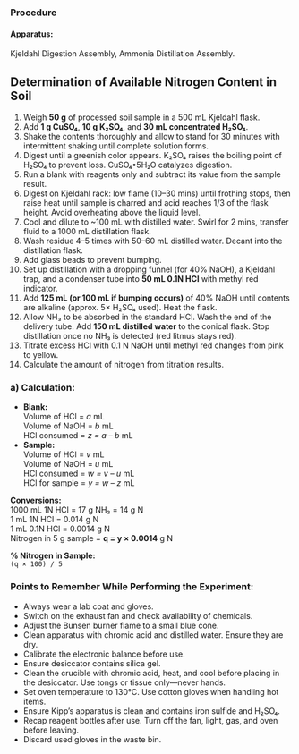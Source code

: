 ### Procedure

#### Apparatus:
 
Kjeldahl Digestion Assembly, Ammonia Distillation Assembly.


  <h2>Determination of Available Nitrogen Content in Soil</h2>

  <ol>
    <li>Weigh <strong>50 g</strong> of processed soil sample in a 500 mL Kjeldahl flask.</li>
    <li>Add <strong>1 g CuSO₄</strong>, <strong>10 g K₂SO₄</strong>, and <strong>30 mL concentrated H₂SO₄</strong>.</li>
    <li>Shake the contents thoroughly and allow to stand for 30 minutes with intermittent shaking until complete solution forms.</li>
    <li>Digest until a greenish color appears. K₂SO₄ raises the boiling point of H₂SO₄ to prevent loss. CuSO₄•5H₂O catalyzes digestion.</li>
    <li>Run a blank with reagents only and subtract its value from the sample result.</li>
    <li>Digest on Kjeldahl rack: low flame (10–30 mins) until frothing stops, then raise heat until sample is charred and acid reaches 1/3 of the flask height. Avoid overheating above the liquid level.</li>
    <li>Cool and dilute to ~100 mL with distilled water. Swirl for 2 mins, transfer fluid to a 1000 mL distillation flask.</li>
    <li>Wash residue 4–5 times with 50–60 mL distilled water. Decant into the distillation flask.</li>
    <li>Add glass beads to prevent bumping.</li>
    <li>Set up distillation with a dropping funnel (for 40% NaOH), a Kjeldahl trap, and a condenser tube into <strong>50 mL 0.1N HCl</strong> with methyl red indicator.</li>
    <li>Add <strong>125 mL (or 100 mL if bumping occurs)</strong> of 40% NaOH until contents are alkaline (approx. 5× H₂SO₄ used). Heat the flask.</li>
    <li>Allow NH₃ to be absorbed in the standard HCl. Wash the end of the delivery tube. Add <strong>150 mL distilled water</strong> to the conical flask. Stop distillation once no NH₃ is detected (red litmus stays red).</li>
    <li>Titrate excess HCl with 0.1 N NaOH until methyl red changes from pink to yellow.</li>
    <li>Calculate the amount of nitrogen from titration results.</li>
  </ol>

  <h3>a) Calculation:</h3>
  <ul>
    <li><strong>Blank:</strong><br>
      Volume of HCl = <em>a</em> mL<br>
      Volume of NaOH = <em>b</em> mL<br>
      HCl consumed = <em>z = a – b</em> mL
    </li>
    <li><strong>Sample:</strong><br>
      Volume of HCl = <em>v</em> mL<br>
      Volume of NaOH = <em>u</em> mL<br>
      HCl consumed = <em>w = v – u</em> mL<br>
      HCl for sample = <em>y = w – z</em> mL
    </li>
  </ul>

  <p><strong>Conversions:</strong><br>
    1000 mL 1N HCl = 17 g NH₃ = 14 g N<br>
    1 mL 1N HCl = 0.014 g N<br>
    1 mL 0.1N HCl = 0.0014 g N<br>
    Nitrogen in 5 g sample = <strong>q = y × 0.0014</strong> g N
  </p>

  <p><strong>% Nitrogen in Sample:</strong><br>
    <code>(q × 100) / 5</code>
  </p>

  <h3>Points to Remember While Performing the Experiment:</h3>
  <ul>
    <li>Always wear a lab coat and gloves.</li>
    <li>Switch on the exhaust fan and check availability of chemicals.</li>
    <li>Adjust the Bunsen burner flame to a small blue cone.</li>
    <li>Clean apparatus with chromic acid and distilled water. Ensure they are dry.</li>
    <li>Calibrate the electronic balance before use.</li>
    <li>Ensure desiccator contains silica gel.</li>
    <li>Clean the crucible with chromic acid, heat, and cool before placing in the desiccator. Use tongs or tissue only—never hands.</li>
    <li>Set oven temperature to 130°C. Use cotton gloves when handling hot items.</li>
    <li>Ensure Kipp’s apparatus is clean and contains iron sulfide and H₂SO₄.</li>
    <li>Recap reagent bottles after use. Turn off the fan, light, gas, and oven before leaving.</li>
    <li>Discard used gloves in the waste bin.</li>
  </ul>


